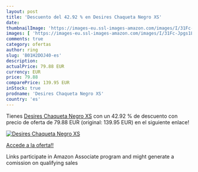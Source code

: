 ```yaml
---
layout: post
title: 'Descuento del 42.92 % en Desires Chaqueta Negro XS'
date: 
thumbnailImage: 'https://images-eu.ssl-images-amazon.com/images/I/31Fc-Jpgs1L._SL200_.jpg'
images: [ 'https://images-eu.ssl-images-amazon.com/images/I/31Fc-Jpgs1L._SL200_.jpg' ]
comments: true
category: ofertas
author: ring
slug: 'B01H2DOJ40-es'
description:
actualPrice: 79.88 EUR
currency: EUR
price: 79.88
comparePrice: 139.95 EUR
inStock: true
prodname: 'Desires Chaqueta Negro XS'
country: 'es'
---
```


Tienes [Desires Chaqueta Negro XS](https://www.amazon.es/dp/B01H2DOJ40/?tag=tolees-21) con un 42.92 % de descuento con precio de oferta de 79.88 EUR (original: 139.95 EUR) en el siguiente enlace!

[![Desires Chaqueta Negro XS](https://images-eu.ssl-images-amazon.com/images/I/31Fc-Jpgs1L._SL200_.jpg)](https://www.amazon.es/dp/B01H2DOJ40/?tag=tolees-21)

[Accede a la oferta!!](https://www.amazon.es/dp/B01H2DOJ40/?tag=tolees-21)

Links participate in Amazon Associate program and might generate a comission on qualifying sales


